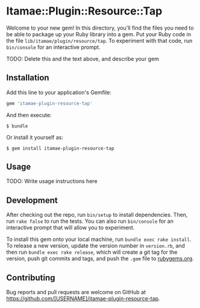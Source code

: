 # Itamae::Plugin::Resource::Tap

Welcome to your new gem! In this directory, you'll find the files you need to be able to package up your Ruby library into a gem. Put your Ruby code in the file `lib/itamae/plugin/resource/tap`. To experiment with that code, run `bin/console` for an interactive prompt.

TODO: Delete this and the text above, and describe your gem

## Installation

Add this line to your application's Gemfile:

```ruby
gem 'itamae-plugin-resource-tap'
```

And then execute:

    $ bundle

Or install it yourself as:

    $ gem install itamae-plugin-resource-tap

## Usage

TODO: Write usage instructions here

## Development

After checking out the repo, run `bin/setup` to install dependencies. Then, run `rake false` to run the tests. You can also run `bin/console` for an interactive prompt that will allow you to experiment.

To install this gem onto your local machine, run `bundle exec rake install`. To release a new version, update the version number in `version.rb`, and then run `bundle exec rake release`, which will create a git tag for the version, push git commits and tags, and push the `.gem` file to [rubygems.org](https://rubygems.org).

## Contributing

Bug reports and pull requests are welcome on GitHub at https://github.com/[USERNAME]/itamae-plugin-resource-tap.

